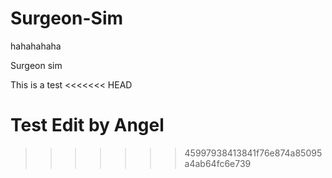 Surgeon-Sim
===========
hahahahaha

Surgeon sim

This is a test
<<<<<<< HEAD

Test Edit by Angel
=======
>>>>>>> 45997938413841f76e874a85095a4ab64fc6e739
